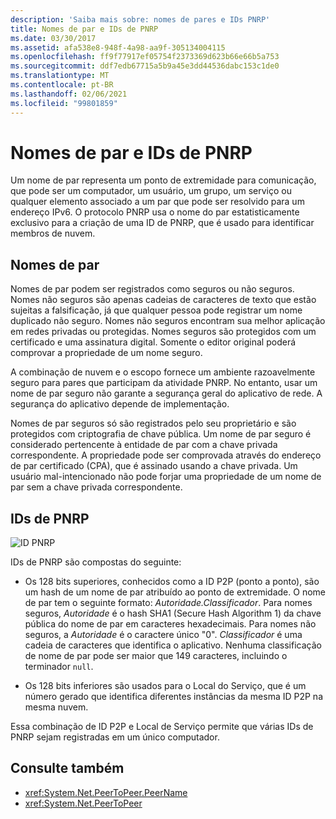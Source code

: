 ```yaml
---
description: 'Saiba mais sobre: nomes de pares e IDs PNRP'
title: Nomes de par e IDs de PNRP
ms.date: 03/30/2017
ms.assetid: afa538e8-948f-4a98-aa9f-305134004115
ms.openlocfilehash: ff9f77917ef05754f2373369d623b66e66b5a753
ms.sourcegitcommit: ddf7edb67715a5b9a45e3dd44536dabc153c1de0
ms.translationtype: MT
ms.contentlocale: pt-BR
ms.lasthandoff: 02/06/2021
ms.locfileid: "99801859"
---
```

# <a name="peer-names-and-pnrp-ids"></a>Nomes de par e IDs de PNRP

Um nome de par representa um ponto de extremidade para comunicação, que pode ser um computador, um usuário, um grupo, um serviço ou qualquer elemento associado a um par que pode ser resolvido para um endereço IPv6. O protocolo PNRP usa o nome do par estatisticamente exclusivo para a criação de uma ID de PNRP, que é usado para identificar membros de nuvem.  
  
## <a name="peer-names"></a>Nomes de par  

 Nomes de par podem ser registrados como seguros ou não seguros. Nomes não seguros são apenas cadeias de caracteres de texto que estão sujeitas a falsificação, já que qualquer pessoa pode registrar um nome duplicado não seguro. Nomes não seguros encontram sua melhor aplicação em redes privadas ou protegidas. Nomes seguros são protegidos com um certificado e uma assinatura digital. Somente o editor original poderá comprovar a propriedade de um nome seguro.  
  
 A combinação de nuvem e o escopo fornece um ambiente razoavelmente seguro para pares que participam da atividade PNRP. No entanto, usar um nome de par seguro não garante a segurança geral do aplicativo de rede. A segurança do aplicativo depende de implementação.  
  
 Nomes de par seguros só são registrados pelo seu proprietário e são protegidos com criptografia de chave pública. Um nome de par seguro é considerado pertencente à entidade de par com a chave privada correspondente. A propriedade pode ser comprovada através do endereço de par certificado (CPA), que é assinado usando a chave privada. Um usuário mal-intencionado não pode forjar uma propriedade de um nome de par sem a chave privada correspondente.  
  
## <a name="pnrp-ids"></a>IDs de PNRP  

 ![ID PNRP](./media/fdc9e8a0-4a1c-488d-a019-bc3a1973220c.gif "fdc9e8a0-4a1c-488d-a019-bc3a1973220c")  
  
 IDs de PNRP são compostas do seguinte:  
  
- Os 128 bits superiores, conhecidos como a ID P2P (ponto a ponto), são um hash de um nome de par atribuído ao ponto de extremidade. O nome de par tem o seguinte formato: *Autoridade.Classificador*. Para nomes seguros, *Autoridade* é o hash SHA1 (Secure Hash Algorithm 1) da chave pública do nome de par em caracteres hexadecimais. Para nomes não seguros, a *Autoridade* é o caractere único "0". *Classificador* é uma cadeia de caracteres que identifica o aplicativo. Nenhuma classificação de nome de par pode ser maior que 149 caracteres, incluindo o terminador `null`.  
  
- Os 128 bits inferiores são usados para o Local do Serviço, que é um número gerado que identifica diferentes instâncias da mesma ID P2P na mesma nuvem.  
  
 Essa combinação de ID P2P e Local de Serviço permite que várias IDs de PNRP sejam registradas em um único computador.  
  
## <a name="see-also"></a>Consulte também

- <xref:System.Net.PeerToPeer.PeerName>
- <xref:System.Net.PeerToPeer>
